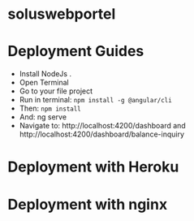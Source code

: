 # soluswebportel

# Deployment Guides

- Install NodeJs .
- Open Terminal
- Go to your file project
- Run in terminal: `npm install -g @angular/cli`
- Then: `npm install`
- And: ng serve
- Navigate to: http://localhost:4200/dashboard and   http://localhost:4200/dashboard/balance-inquiry 


# Deployment with Heroku

# Deployment with nginx

